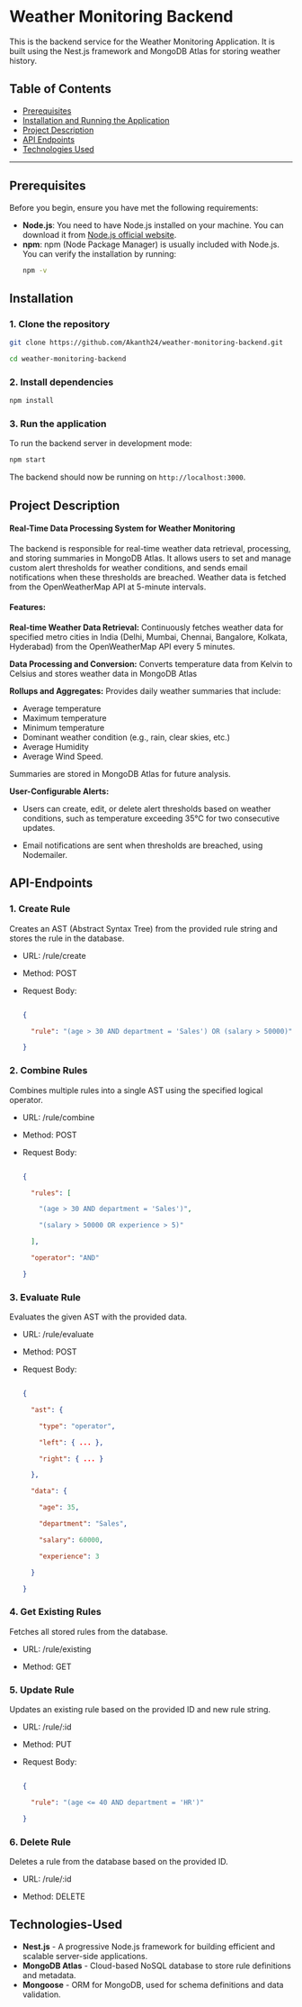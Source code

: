 # Weather Monitoring Backend

This is the backend service for the Weather Monitoring Application. It is built using the Nest.js framework and MongoDB Atlas for storing weather history.

## Table of Contents
- [Prerequisites](#prerequisites)
- [Installation and Running the Application](#installation)
- [Project Description](#project-description)
- [API Endpoints](#API-Endpoints)
- [Technologies Used](#Technologies-Used)

---

## Prerequisites

Before you begin, ensure you have met the following requirements:

- **Node.js**: You need to have Node.js installed on your machine. You can download it from [Node.js official website](https://nodejs.org/).
- **npm**: npm (Node Package Manager) is usually included with Node.js. You can verify the installation by running:
  ```bash
  npm -v
  ```

## Installation

### 1. Clone the repository
```bash
git clone https://github.com/Akanth24/weather-monitoring-backend.git
```
```bash
cd weather-monitoring-backend
```
### 2. Install dependencies

```bash
npm install
```

### 3. Run the application
To run the backend server in development mode:

```bash
npm start
```

The backend should now be running on `http://localhost:3000`.

## Project Description

#### Real-Time Data Processing System for Weather Monitoring
The backend is responsible for real-time weather data retrieval, processing, and storing summaries in MongoDB Atlas. It allows users to set and manage custom alert thresholds for weather conditions, and sends email notifications when these thresholds are breached. Weather data is fetched from the OpenWeatherMap API at 5-minute intervals.

#### Features:

**Real-time Weather Data Retrieval:** Continuously fetches weather data for specified metro cities in India (Delhi, Mumbai, Chennai, Bangalore, Kolkata, Hyderabad) from the OpenWeatherMap API every 5 minutes.

**Data Processing and Conversion:** Converts temperature data from Kelvin to Celsius and stores weather data in MongoDB Atlas

**Rollups and Aggregates:**
Provides daily weather summaries that include:
  - Average temperature
  - Maximum temperature
  - Minimum temperature
  - Dominant weather condition (e.g., rain, clear skies, etc.)
  - Average Humidity
  - Average Wind Speed.

Summaries are stored in MongoDB Atlas for future analysis.

**User-Configurable Alerts:**
- Users can create, edit, or delete alert thresholds based on weather conditions, such as temperature exceeding 35°C for two consecutive updates.

- Email notifications are sent when thresholds are breached, using Nodemailer.

## API-Endpoints

### 1. Create Rule

Creates an AST (Abstract Syntax Tree) from the provided rule string and stores the rule in the database.

- URL: /rule/create

- Method: POST

- Request Body:

  ```json

  {

    "rule": "(age > 30 AND department = 'Sales') OR (salary > 50000)"

  }

  ```

### 2. Combine Rules

Combines multiple rules into a single AST using the specified logical operator.

- URL: /rule/combine

- Method: POST

- Request Body:

  ```json

  {

    "rules": [

      "(age > 30 AND department = 'Sales')",

      "(salary > 50000 OR experience > 5)"

    ],

    "operator": "AND"

  }

  ```


### 3. Evaluate Rule

Evaluates the given AST with the provided data.

- URL: /rule/evaluate

- Method: POST

- Request Body:

  ```json

  {

    "ast": {

      "type": "operator",

      "left": { ... },

      "right": { ... }

    },

    "data": {

      "age": 35,

      "department": "Sales",

      "salary": 60000,

      "experience": 3

    }

  }

  ```

### 4. Get Existing Rules

Fetches all stored rules from the database.

- URL: /rule/existing

- Method: GET


### 5. Update Rule

Updates an existing rule based on the provided ID and new rule string.

- URL: /rule/:id

- Method: PUT

- Request Body:

  ```json

  {

    "rule": "(age <= 40 AND department = 'HR')"

  }

  ```


### 6. Delete Rule

Deletes a rule from the database based on the provided ID.

- URL: /rule/:id

- Method: DELETE



## Technologies-Used
* **Nest.js** - A progressive Node.js framework for building efficient and scalable server-side applications.
* **MongoDB Atlas** - Cloud-based NoSQL database to store rule definitions and metadata.
* **Mongoose** - ORM for MongoDB, used for schema definitions and data validation.
